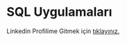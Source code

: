 # SQL Uygulamaları

Linkedin Profilime Gitmek için [tıklayınız.](https://www.linkedin.com/in/ibrahim-turkyilmaz-68a188253/)
